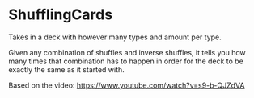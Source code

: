 # ShufflingCards

Takes in a deck with however many types and amount per type. 

Given any combination of shuffles and inverse shuffles, it tells you how many times that combination has to happen in order for the deck to be exactly the same as it started with.

Based on the video: https://www.youtube.com/watch?v=s9-b-QJZdVA
